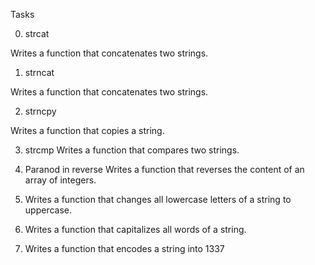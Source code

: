 
Tasks

0. strcat

Writes a function that concatenates two strings.


1. strncat

Writes a function that concatenates two strings.

2. strncpy

Writes a function that copies a string.


3. strcmp
Writes a function that compares two strings.


4. Paranod in reverse 
Writes a function that reverses the content of an array of integers.


5. Writes a function that changes all lowercase letters of a string to uppercase.


6. Writes a function that capitalizes all words of a string.

7. Writes a function that encodes a string into 1337
